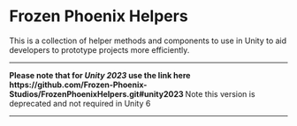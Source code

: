 <h1> Frozen Phoenix Helpers </h1>
<p>This is a collection of helper methods and components to use in Unity to aid developers to prototype projects more efficiently.</p>
<hr>
<p><strong>Please note that for <i>Unity 2023</i> use the link here https://github.com/Frozen-Phoenix-Studios/FrozenPhoenixHelpers.git#unity2023 </strong>
Note this version is deprecated and not required in Unity 6</p>
<hr>
